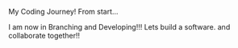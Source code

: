 My Coding Journey!
From start...

I am now in Branching and Developing!!!
Lets build a software.
and collaborate together!!

